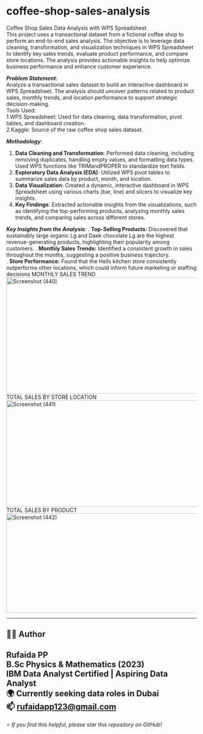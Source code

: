 
# coffee-shop-sales-analysis
Coffee Shop Sales Data Analysis with WPS Spreadsheet                                                                                                                                           
This project uses a transactional dataset from a fictional coffee shop to perform an end-to-end sales analysis. The objective is to leverage data cleaning, transformation, and visualization techniques in WPS Spreadsheet to identify key sales trends, evaluate product performance, and compare store locations. The analysis provides actionable insights to help optimize business performance and enhance customer experience.

***Problem Statement***:                                                                                                                                                                            
Analyze a transactional sales dataset to build an interactive dashboard in WPS Spreadsheet. The analysis should uncover patterns related to product sales, monthly trends, and location performance to support strategic decision-making.                                                                                                                                                
Tools Used:                                                                                                                                                                                          
1.WPS Spreadsheet: Used for data cleaning, data transformation, pivot tables, and dashboard creation.                                                                                                  
2.Kaggle: Source of the raw coffee shop sales dataset. 

***Methodology***:                                                                                                                                                                           
1. **Data Cleaning and Transformation**: Performed data cleaning, including removing duplicates, handling empty values, and formatting data types. Used WPS functions like TRIMandPROPER to standardize text fields.                                                                                                                                                                            
2. **Exploratory Data Analysis (EDA)**: Utilized WPS pivot tables to summarize sales data by product, month, and location.                                                                     
3. **Data Visualization**: Created a dynamic, interactive dashboard in WPS Spreadsheet using various charts (bar, line) and slicers to visualize key insights.                                        
4. **Key Findings**: Extracted actionable insights from the visualizations, such as identifying the top-performing products, analyzing monthly sales trends, and comparing sales across different stores.

***Key Insights from the Analysis***:
. **Top-Selling Products:** Discovered that sustainably large organic Lg  and Daek chocolate Lg are the highest revenue-generating products, highlighting their popularity among customers. 
. **Monthly Sales Trends:** Identified a consistent growth in sales throughout the months, suggesting a positive business trajectory.                                                              
. **Store Performance:** Found that the Hells kitchen store consistently outperforms other locations, which could inform future marketing or staffing decisions                                                                                                                                                                                             MONTHLY SALES TREND
<img width="1366" height="308" alt="Screenshot (440)" src="https://github.com/user-attachments/assets/7c3b585c-1c6f-460a-b375-095ec670033f" />
        TOTAL SALES BY STORE LOCATION                                                                                                                                                     <img width="1214" height="282" alt="Screenshot (441)" src="https://github.com/user-attachments/assets/c5a65a33-a9df-4fd4-b5e5-dccc25348200" />                                                    TOTAL SALES BY PRODUCT                                                                                                                                                             <img width="1181" height="263" alt="Screenshot (442)" src="https://github.com/user-attachments/assets/8abc945b-e0a8-467d-a864-7a0cb30f4763" />


---

## 🧑‍💻 Author

**Rufaida PP**  
B.Sc Physics & Mathematics (2023)  
IBM Data Analyst Certified | Aspiring Data Analyst  
🌍 Currently seeking data roles in **Dubai**  
📫 rufaidapp123@gmail.com
---

⭐ *If you find this helpful, please star this repository on GitHub!*

